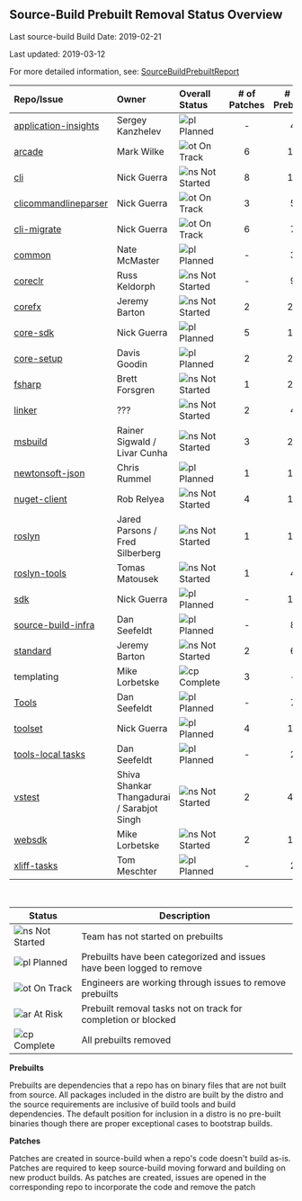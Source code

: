 ## Source-Build Prebuilt Removal Status Overview

Last source-build Build Date: 2019-02-21

Last updated: 2019-03-12

For more detailed information, see: [SourceBuildPrebuiltReport](https://msit.powerbi.com/groups/dc6359c5-e96a-44ce-9d86-0af7fab1c15e/dashboards/73f852d5-4ca7-45d7-8e5c-977c2da3b11c/reports/64e989dd-8072-4d84-8268-140bde0cbc7d/ReportSection4ba78a029c61708d6808)

| Repo/Issue | Owner | Overall Status | # of Patches | # of Prebuilts | Comments |
| :--- | :--- | :--- |  :---: | :---: | --- |
| [application-insights][900] | Sergey Kanzhelev | ![pl] Planned | - | 4 |
| [arcade][970] | Mark Wilke | ![ot] On Track | 6 | 15 |
| [cli][880] | Nick Guerra | ![ns] Not Started | 8 | 19 |
| [clicommandlineparser][976] | Nick Guerra | ![ot] On Track | 3 | 5 |
| [cli-migrate][881] | Nick Guerra | ![ot] On Track | 6 | 7 |
| [common][882] | Nate McMaster | ![pl] Planned | - | 3 |
| [coreclr][883] | Russ Keldorph | ![ns] Not Started | - | 9 |
| [corefx][884] | Jeremy Barton | ![ns] Not Started | 2 | 24 |
| [core-sdk][972] | Nick Guerra | ![pl] Planned | 5 | 11 |
| [core-setup][885] | Davis Goodin | ![pl] Planned | 2 | 25 |
| [fsharp][886] | Brett Forsgren | ![ns] Not Started | 1 | 23 |
| [linker][887] | ??? | ![ns] Not Started | 2 | 4 |
| [msbuild][888] | Rainer Sigwald / Livar Cunha | ![ns] Not Started | 3 | 23 |
| [newtonsoft-json][889] | Chris Rummel | ![pl] Planned | 1 | 14 |
| [nuget-client][890] | Rob Relyea | ![ns] Not Started | 4 | 10 |
| [roslyn][891] | Jared Parsons / Fred Silberberg | ![ns] Not Started | 1 | 18 |
| [roslyn-tools][892] | Tomas Matousek | ![ns] Not Started | 1 | 4 |
| [sdk][893] | Nick Guerra | ![pl] Planned | - | 10 |
| [source-build-infra][975] | Dan Seefeldt | ![pl] Planned | - | 8 |
| [standard][894] | Jeremy Barton | ![ns] Not Started | 2 | 6 |
| templating | Mike Lorbetske | ![cp] Complete | 3 | - |
| [Tools][974] | Dan Seefeldt | ![pl] Planned | - | 7 |
| [toolset][973] | Nick Guerra | ![pl] Planned | 4 | 12 |
| [tools-local tasks][971] | Dan Seefeldt | ![pl] Planned | - | 2 |
| [vstest][896] | Shiva Shankar Thangadurai / Sarabjot Singh | ![ns] Not Started | 2 | 41 |
| [websdk][897] | Mike Lorbetske | ![ns] Not Started | 2 | 10 |
| [xliff-tasks][899] | Tom Meschter | ![pl] Planned | - | 2 |

<br/>

| Status   | Description |
| -------- | ----------- |
| ![ns] Not Started | Team has not started on prebuilts |
| ![pl] Planned | Prebuilts have been categorized and issues have been logged to remove |
| ![ot] On Track | Engineers are working through issues to remove prebuilts |
| ![ar] At Risk  | Prebuilt removal tasks not on track for completion or blocked |
| ![cp] Complete | All prebuilts removed |

[ns]: https://img.icons8.com/office/16/000000/medium-risk.png
[pl]: https://img.icons8.com/office/16/000000/gantt-chart.png
[ot]: https://img.icons8.com/office/16/000000/gps-device.png
[ar]: https://img.icons8.com/office/16/000000/high-risk.png
[cp]: https://img.icons8.com/office/16/000000/checked.png

**Prebuilts**

Prebuilts are dependencies that a repo has on binary files that are not built from source.  All packages included in the distro are built by the distro and the source requirements are inclusive of build tools and build dependencies. The default position for inclusion in a distro is no pre-built binaries though there are proper exceptional cases to bootstrap builds.

**Patches**

Patches are created in source-build when a repo's code doesn't build as-is. Patches are required to keep source-build moving forward and building on new product builds. As patches are created, issues are opened in the corresponding repo to incorporate the code and remove the patch

[startOfIssuesList]: https://dummy
[900]: https://github.com/dotnet/source-build/issues/900
[970]: https://github.com/dotnet/source-build/issues/970
[880]: https://github.com/dotnet/source-build/issues/880
[881]: https://github.com/dotnet/source-build/issues/881
[976]: https://github.com/dotnet/source-build/issues/976
[882]: https://github.com/dotnet/source-build/issues/882
[883]: https://github.com/dotnet/source-build/issues/883
[884]: https://github.com/dotnet/source-build/issues/884
[972]: https://github.com/dotnet/source-build/issues/972
[885]: https://github.com/dotnet/source-build/issues/885
[886]: https://github.com/dotnet/source-build/issues/886
[887]: https://github.com/dotnet/source-build/issues/887
[888]: https://github.com/dotnet/source-build/issues/888
[889]: https://github.com/dotnet/source-build/issues/889
[890]: https://github.com/dotnet/source-build/issues/890
[891]: https://github.com/dotnet/source-build/issues/891
[892]: https://github.com/dotnet/source-build/issues/892
[893]: https://github.com/dotnet/source-build/issues/893
[894]: https://github.com/dotnet/source-build/issues/894
[975]: https://github.com/dotnet/source-build/issues/975
[971]: https://github.com/dotnet/source-build/issues/971
[973]: https://github.com/dotnet/source-build/issues/973
[974]: https://github.com/dotnet/source-build/issues/974
[896]: https://github.com/dotnet/source-build/issues/896
[897]: https://github.com/dotnet/source-build/issues/897
[899]: https://github.com/dotnet/source-build/issues/899
